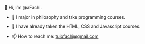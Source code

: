   👋 Hi, I’m @aFachi.

- 👀 I major in philosophy and take programming courses.
- 🌱 I have already taken the HTML, CSS and Javascript courses.

- 📫 How to reach me: tuiofachi@gmail.com
